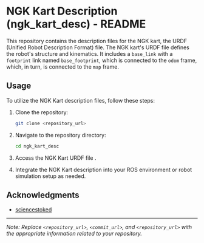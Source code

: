 # NGK Kart Description (ngk_kart_desc) - README

This repository contains the description files for the NGK kart, the URDF (Unified Robot Description Format) file. The NGK kart's URDF file defines the robot's structure and kinematics. It includes a `base_link` with a `footprint` link named `base_footprint`, which is connected to the `odom` frame, which, in turn, is connected to the `map` frame.

## Usage
To utilize the NGK Kart description files, follow these steps:

1. Clone the repository:

   ```bash
   git clone <repository_url>
   ```

2. Navigate to the repository directory:

   ```bash
   cd ngk_kart_desc
   ```

3. Access the NGK Kart URDF file .

4. Integrate the NGK Kart description into your ROS environment or robot simulation setup as needed.

## Acknowledgments
- [sciencestoked](https://github.com/sciencestoked)

---

_Note: Replace `<repository_url>`, `<commit_url>`, and `<repository_url>` with the appropriate information related to your repository._

